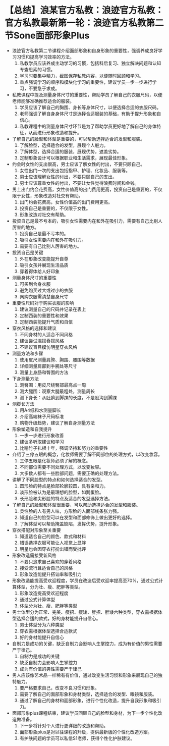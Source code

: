 # 【总结】浪某官方私教：浪迹官方私教：官方私教最新第一轮：浪迹官方私教第二节Sone面部形象Plus

-   浪迹官方私教第二节课程介绍面部形象和自身形象的重要性，强调养成良好学习习惯和提高学习效率的方法。
    1.  私教学员应该养成主动学习的习惯，包括科后复习、独立解决问题和认知专查思索的习惯。
    2.  学习时要集中精力，截图保存私教内容，以便随时回顾和学习。
    3.  重点强调学习的顺序和模块化学习的重要性，建议学员一步一步进行学习，不要急于求成。
-   私教课程中提及测量身体尺寸的重要性，帮助学员了解自己的衣服尺码，以便老师能够准确推荐适合的服装。
    1.  学员应该了解自己的胸围、身长等身体尺寸，以便选择合适的衣服尺码。
    2.  老师强调了解自身身体尺寸是选择合适服装的基础，有助于提升形象和自信心。
    3.  私教课程中的测量身体尺寸环节是为了帮助学员更好地了解自己的身体特征，从而进行形象改造和提升。
-   了解自己的脸型和体型是重要的，可以帮助选择适合的发型和服装。
    1.  了解脸型，选择适合的发型，展现个人魅力。
    2.  了解体型，选择合适的服装，展现优势，遮盖劣势。
    3.  定制形象设计可以根据职业和生活需求，展现最佳形象。
-   约会时女性的支出很高，男士应该了解女性的付出，不要只顾自己。
    1.  女性出门一次的支出包括指甲、护理、化妆品、服装等。
    2.  男士应该理解女性的付出，不要只顾自己的支出。
    3.  男士应该尊重女性的付出，不要让女性觉得浪费时间和金钱。
-   男士出门约会花费高，女性价值高的出门费用更高，投资自己是重要的，不仅限于女性，形象改造对社交有帮助。
    1.  出门约会花费高，女性价值高的出门费用更高。
    2.  投资自己是重要的，不仅限于女性。
    3.  形象改造对社交有帮助。
-   投资自己是最不亏本的，吸引女性需要内在和外在吸引力，需要有自己比别人厉害的地方。
    1.  投资自己是最不亏本的。
    2.  吸引女性需要内在和外在吸引力。
    3.  需要有自己比别人厉害的地方。
-   投资自己是关键
    1.  外在形象改变能提升自尊
    2.  吸引女孩并展现生活品质
    3.  穿着得体给人好印象
-   测量身体尺寸的重要性
    1.  可买到合身衣服
    2.  避免购买过大或过小的衣服
    3.  网购衣服需清楚自身尺寸
-   重要性尺码对于购买衣服的影响
    1.  建议测量自己的尺码并记录在表上
    2.  定制西装的重要性和效果
    3.  定制西装能提升气质和自信
-   穿衣风格的选择和建议
    1.  不同身材的人适合不同风格
    2.  建议尝试混搭叠搭风格
    3.  不建议盲目模仿明星穿衣风格
-   测量方法和步骤
    1.  使用皮尺测量肩胯、胸围、腰围等数据
    2.  详细测量肩部到手腕处等尺寸
    3.  测量上身肠和臀围的方法
-   下身测量方法
    1.  测臀围：用皮尺绕臀部最高点一周
    2.  测大腿围：观察大腿最粗处，测量周长
    3.  测下身长：从肚臍到脚踝的长度，不是股沟到脚踝
-   测脚长方法
    1.  用A4纸和水测量脚长
    2.  介绍高端袜子尺码标准
    3.  购物升级趋势，建议了解自身测量方法
-   形象塑造和自我提升
    1.  一步一步进行形象改善
    2.  建议多听取建议和学习
    3.  比喻竹子扎根十年，强调坚持和努力的重要性
-   介绍了三停五眼的概念，化妆师需要了解不同部位的处理方式，以改变妆容。
    1.  三停五眼是化妆师必须了解的概念。
    2.  不同部位需要不同处理方式，以改变妆容。
    3.  大多数人都有一些脸部问题，需要正确的处理方法。
-   讲解了不同脸型的特点和如何选择适合的发型。
    1.  圆形脸的特点是脸部轮廓较圆，具有亲和力。
    2.  淡形脸被认为是最理想的脸型，如鹅蛋脸。
    3.  长形脸和尖形脸的特点及适合的发型选择方法。
-   了解自己的脸型和体型很重要，可以帮助选择适合的发型和服装。
    1.  灵性脸的人有男人味，方形脸的人面部线条张力强。
    2.  知道自己的脸型可以在发型和面部修饰上做出更好的选择。
    3.  了解体型可以帮助掩盖缺陷，发挥优势，提升形象。
-   穿衣搭配对形象至关重要
    1.  知道适合自己的颜色、款式和材料
    2.  错误选择衣服可能让人视觉上显胖
    3.  明星也会因穿衣打扮出错而受批评
-   形象改造需接受新风格
    1.  不要只追求自己喜欢的穿着风格
    2.  接受流行且适合自己的风格
    3.  形象改造能提升搭讪率和吸引力
-   形象改造能提高受欢迎程度，学员在改造后受欢迎率提高至70%，通过公式计算体型，分为壮、瘦、肥胖等类型。
    1.  形象改造提高受欢迎程度
    2.  通过公式计算体型
    3.  体型分为壮、瘦、肥胖等类型
-   男士体型分为正常、完美、瘦招、瘦矮、胖招、胖矮六种类型，穿衣需根据体型选择合适的款式，好的身材能提升自信心。
    1.  男士体型分为六种类型
    2.  穿衣需根据体型选择合适款式
    3.  好的身材能提升自信心
-   自制力是成功的关键，缺乏自制力会影响人生掌控力，成为有价值的男性需要严于律己。
    1.  自制力是成功的关键
    2.  缺乏自制力会影响人生掌控力
    3.  成为有价值的男性需要严于律己
-   男人应该像艺术品一样稀有有价值，通过改变生活习惯和形象来展现自己的独特魅力。
    1.  要严格要求自己，改变不良习惯和形象。
    2.  需要了解自己的面部形象和身材类型，选择适合的发型、眼镜和服装。
    3.  通过了解自己的身材和面部形象，进行个性化改造，提升自我形象和吸引力。
-   面部形象plus课程结束，建议学员回顾自己的脸型和身材，为下一步个性化改造做准备。
    1.  下一步将针对个人进行更详细的改造和帮助。
    2.  面部形象plus是对以往课程的升级，提供最新版的个性化改造方案。
    3.  有护肤问题的学员可以私信S1老师，获得个性化护肤建议。